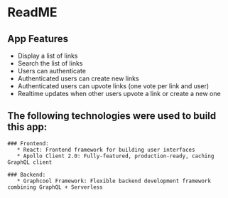 # ReadME

## App Features

   * Display a list of links
   * Search the list of links
   * Users can authenticate
   * Authenticated users can create new links
   * Authenticated users can upvote links (one vote per link and user)
   * Realtime updates when other users upvote a link or create a new one

## The following technologies were used to build this app: 

    ### Frontend:
       * React: Frontend framework for building user interfaces
       * Apollo Client 2.0: Fully-featured, production-ready, caching GraphQL client

    ### Backend:
       * Graphcool Framework: Flexible backend development framework combining GraphQL + Serverless
